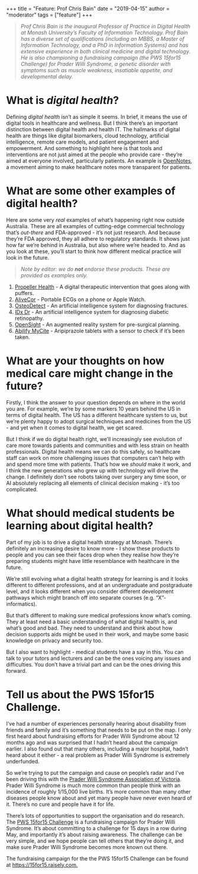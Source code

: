 +++
title = "Feature: Prof Chris Bain"
date = "2019-04-15"
author = "moderator"
tags = ["feature"]
+++

> *Prof Chris Bain is the inaugural Professor of Practice in Digital Health at Monash University&rsquo;s Faculty of Information Technology. Prof Bain has a diverse set of qualifications (including an MBBS, a Master of Information Technology, and a PhD in Information Systems) and has extensive experience in both clinical medicine and digital technology. He is also championing a fundraising campaign (the PWS 15for15 Challenge) for Prader Willi Syndrome, a genetic disorder with symptoms such as muscle weakness, insatiable appetite, and developmental delay.*



# What is *digital health*?

Defining *digital health* isn&rsquo;t as simple it seems. In brief, it means the use
of digital tools in healthcare and wellness. But I think there&rsquo;s an important
distinction between digital health and health IT. The hallmarks of digital
health are things like digital biomarkers, cloud technology, artificial
intelligence, remote care models, and patient engagement and empowerment. And
something to highlight here is that tools and interventions are not just aimed
at the people who provide care - they&rsquo;re aimed at everyone involved,
particularly patients. An example is [OpenNotes](https://www.opennotes.org/), a movement aiming to make
healthcare notes more transparent for patients.



# What are some other examples of digital health?

Here are some very *real* examples of what&rsquo;s happening right now outside
Australia. These are all examples of cutting-edge commercial technology that&rsquo;s
*out-there* and FDA-approved - it&rsquo;s not just research. And because they&rsquo;re FDA
approved, they all adhere to regulatory standards. It shows just how far we&rsquo;re
behind in Australia, but also where we&rsquo;re headed to. And as you look at these,
you&rsquo;ll start to think how different medical practice will look in the future.

> *Note by editor: we do **not** endorse these products. These are provided as examples only.*

1.  [Propeller Health](https://www.propellerhealth.com/) - A digital therapeutic intervention that goes along with puffers.
2.  [AliveCor](https://www.alivecor.com/) - Portable ECGs on a phone or Apple Watch.
3.  [OsteoDetect](https://jamanetwork.com/journals/jama/article-abstract/2686776) - An artificial intelligence system for diagnosing fractures.
4.  [IDx Dr](https://www.eyediagnosis.net/) - An artificial intelligence system for diagnosing diabetic retinopathy.
5.  [OpenSight](https://www.novarad.net/products/opensight/) - An augmented reality system for pre-surgical planning.
6.  [Abilify MyCite](https://www.abilifymycite.com/) - Aripiprazole tablets with a sensor to check if it&rsquo;s been taken.



# What are your thoughts on how medical care might change in the future?

Firstly, I think the answer to your question depends on where in the world you
are. For example, we&rsquo;re by some markers 10 years behind the US in terms of
digital health. The US has a different healthcare system to us, but we&rsquo;re plenty
happy to adopt surgical techniques and medicines from the US - and yet when it
comes to digital health, we get scared.

But I think if we do digital health right, we&rsquo;ll increasingly see evolution of
care more towards patients and communities and with less strain on health
professionals. Digital health means we can do this safely, so healthcare staff
can work on more challenging issues that computers can&rsquo;t help with and spend
more time with patients. That&rsquo;s how we *should* make it work, and I think the
new generations who grew up with technology will drive the change. I definitely
don&rsquo;t see robots taking over surgery any time soon, or AI absolutely replacing
all elements of clinical decision making - it&rsquo;s too complicated.



# What should medical students be learning about digital health?

Part of my job is to drive a digital health strategy at Monash. There&rsquo;s
definitely an increasing desire to know more - I show these products to people
and you can see their faces drop when they realise how they&rsquo;re preparing
students might have little resemblance with healthcare in the future.

We&rsquo;re still evolving what a digital health strategy for learning is and it looks
different to different professions, and at an undergraduate and postgraduate
level, and it looks different when you consider different development pathways
which might branch off into separate courses (e.g. &ldquo;X&rdquo;-informatics).

But that&rsquo;s different to making sure medical professions know what&rsquo;s coming. They
at least need a basic understanding of what digital health is, and what&rsquo;s good
and bad. They need to understand and think about how decision supports aids
might be used in their work, and maybe some basic knowledge on privacy and
security too.

But I also want to highlight - medical students have a say in this. You can talk
to your tutors and lecturers and can be the ones voicing any issues and
difficulties. You don&rsquo;t have a trivial part and can be the ones driving this forward.



# Tell us about the PWS 15for15 Challenge.

I&rsquo;ve had a number of experiences personally hearing about disability from
friends and family and it&rsquo;s something that needs to be put on the map. I only
first heard about fundraising efforts for Prader Willi Syndrome about 12 months
ago and was surprised that I hadn&rsquo;t heard about the campaign earlier. I also
found out that many others, including a major hospital, hadn&rsquo;t heard about it
either - a real problem as Prader Willi Syndrome is extremely underfunded.

So we&rsquo;re trying to put the campaign and cause on people&rsquo;s radar and I&rsquo;ve been
driving this with the [Prader Willi Syndrome Association of Victoria](https://www.pws.asn.au/). Prader
Willi Syndrome is much more common than people think with an incidence of
roughly 1/15,000 live births. It&rsquo;s more common than many other diseases people
know about and yet many people have never even heard of it. There&rsquo;s no cure and
people have it for life.

There&rsquo;s lots of opportunities to support the organisation and do research. The
[PWS 15for15 Challenge](https://15for15.raisely.com/) is a fundraising campaign for Prader Willi Syndrome. It&rsquo;s
about committing to a challenge for 15 days in a row during May, and importantly
it&rsquo;s about raising awareness. The challenge can be very simple, and we hope
people can tell others that they&rsquo;re doing it, and make sure Prader Willi
Syndrome becomes more known out there.

The fundraising campaign for the the PWS 15for15 Challenge can be found at
<https://15for15.raisely.com.>

